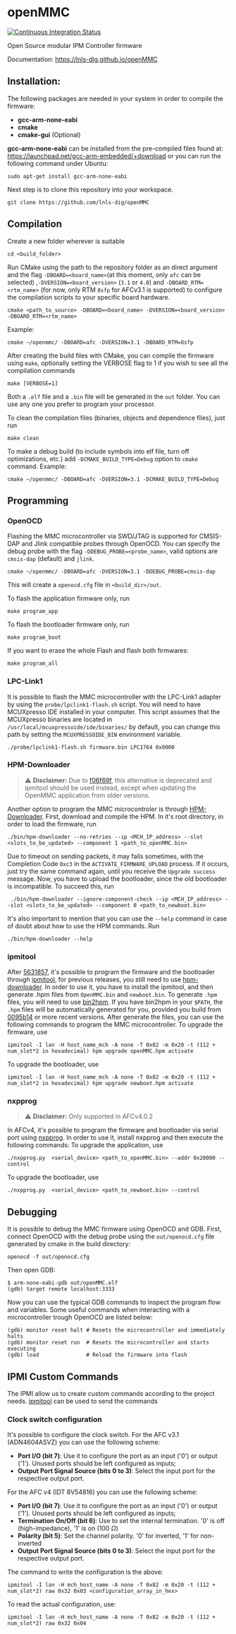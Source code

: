 # openMMC

[![Continuous Integration Status](https://github.com/lnls-dig/openMMC/actions/workflows/build.yml/badge.svg)](https://github.com/lnls-dig/openMMC/actions)

Open Source modular IPM Controller firmware

Documentation: https://lnls-dig.github.io/openMMC

## Installation:
The following packages are needed in your system in order to compile the firmware:
- **gcc-arm-none-eabi**
- **cmake**
- **cmake-gui** (Optional)

**gcc-arm-none-eabi** can be installed from the pre-compiled files found at: https://launchpad.net/gcc-arm-embedded/+download
or you can run the following command under Ubuntu:

    sudo apt-get install gcc-arm-none-eabi

Next step is to clone this repository into your workspace.

	git clone https://github.com/lnls-dig/openMMC

## Compilation

Create a new folder wherever is suitable

	cd <build_folder>

Run CMake using the path to the repository folder as an direct argument and the flag `-DBOARD=<board_name>`(at this moment, only `afc` can be selected) ,`-DVERSION=<board_version>` (`3.1` or `4.0`) and `-DBOARD_RTM=<rtm_name>` (for now, only RTM `8sfp` for AFCv3.1 is supported) to configure the compilation scripts to your specific board hardware.

	cmake <path_to_source> -DBOARD=<board_name> -DVERSION=<board_version> -DBOARD_RTM=<rtm_name>

Example:

	cmake ~/openmmc/ -DBOARD=afc -DVERSION=3.1 -DBOARD_RTM=8sfp

After creating the build files with CMake, you can compile the firmware using `make`, optionally setting the VERBOSE flag to 1 if you wish to see all the compilation commands

	make [VERBOSE=1]

Both a `.elf` file and a `.bin` file will be generated in the `out` folder. You can use any one you prefer to program your processor.

To clean the compilation files (binaries, objects and dependence files), just run

    make clean

To make a debug build (to include symbols into elf file, turn off optimizations, etc.) add `-DCMAKE_BUILD_TYPE=Debug` option to `cmake` command. Example:

	cmake ~/openmmc/ -DBOARD=afc -DVERSION=3.1 -DCMAKE_BUILD_TYPE=Debug

## Programming

### OpenOCD
Flashing the MMC microcontroller via SWD/JTAG is supported for CMSIS-DAP and Jlink compatible probes through OpenOCD. You can specify the debug probe with the flag `-DDEBUG_PROBE=<probe_name>`, valid options are `cmsis-dap` (default) and `jlink`.

	cmake ~/openmmc/ -DBOARD=afc -DVERSION=3.1 -DDEBUG_PROBE=cmsis-dap

This will create a `openocd.cfg` file in `<build_dir>/out`.

To flash the application firmware only, run

    make program_app

To flash the bootloader firmware only, run

	make program_boot

If you want to erase the whole Flash and flash both firmwares:

	make program_all

### LPC-Link1
It is possible to flash the MMC microcontroller with the LPC-Link1 adapter by using the `probe/lpclink1-flash.sh` script. You will need to have MCUXpresso IDE installed in your computer. This script assumes that the MCUXpresso binaries are located in `/usr/local/mcuxpressoide/ide/binaries/` by default, you can change this path by setting the `MCUXPRESSOIDE_BIN` environment variable.

	./probe/lpclink1-flash.sh firmware.bin LPC1764 0x0000

### HPM-Downloader
> :warning: **Disclaimer:** Due to [f06f69f](https://github.com/lnls-dig/openMMC/commit/f06f69f978c11bb8e1a2b12e4846e4bd51f757e4), this alternative is deprecated and ipmitool should be used instead, except when updating the OpenMMC application from older versions.

Another option to program the MMC microcontroler is through [HPM-Downloader](https://github.com/lnls-dig/hpm-downloader).
First, download and compile the HPM. In it's root directory, in order to load the firmware, run

	./bin/hpm-downloader --no-retries --ip <MCH_IP_address> --slot <slots_to_be_updated> --component 1 <path_to_openMMC.bin>

Due to timeout on sending packets, it may fails sometimes, with the Completion Code `0xc3` in the `ACTIVATE_FIRMWARE_UPLOAD` process. If it occurs, just try the same command again, until you receive the `Upgrade success` message.
Now, you have to upload the bootloader, since the old bootloader is incompatible. To succeed this, run

	 ./bin/hpm-downloader --ignore-component-check --ip <MCH_IP_address> --slot <slots_to_be_updated> --component 0 <path_to_newboot.bin>

It's also important to mention that you can use the `--help` command in case of doubt about how to use the HPM commands. Run

	./bin/hpm-downloader --help

### ipmitool
After [5631857](https://github.com/lnls-dig/openMMC/commit/563185791c8b51ea026680c98ec0ea9587ea645b), it's possible to program the firmware and the bootloader through [ipmitool](https://codeberg.org/IPMITool/ipmitool), for previous releases, you still need to use [hpm-downloader](https://github.com/lnls-dig/hpm-downloader). In order to use it, you have to install the ipmitool, and then generate .hpm files from `OpenMMC.bin` and `newboot.bin`. To generate `.hpm` files, you will need to use [bin2hpm](https://github.com/MicroTCA-Tech-Lab/bin2hpm). If you have bin2hpm in your `$PATH`, the `.hpm` files will be automatically generated for you, provided you build from [0095b14](https://github.com/lnls-dig/openMMC/commit/0095b14667afe844113725228671d8810b45d9e0) or more recent versions.
After generate the files, you can use the following commands to program the MMC microcontroller.
To upgrade the firmware, use

    ipmitool -I lan -H host_name_mch -A none -T 0x82 -m 0x20 -t (112 + num_slot*2 in hexadecimal) hpm upgrade openMMC.hpm activate

To upgrade the bootloader, use

    ipmitool -I lan -H host_name_mch -A none -T 0x82 -m 0x20 -t (112 + num_slot*2 in hexadecimal) hpm upgrade newboot.hpm activate

### nxpprog
> :warning: **Disclaimer:** Only supported in AFCv4.0.2

In AFCv4, it's possible to program the firmware and bootloader via serial port using [nxpprog](https://github.com/lnls-dig/nxpprog). In order to use it, install nxpprog and then execute the following commands:
To upgrade the application, use

    ./nxpprog.py  <serial_device> <path_to_openMMC.bin> --addr 0x20000 --control

To upgrade the bootloader, use

    ./nxpprog.py  <serial_device> <path_to_newboot.bin> --control

## Debugging
It is possible to debug the MMC firmware using OpenOCD and GDB. First, connect OpenOCD with the debug probe using the `out/openocd.cfg` file generated by cmake in the build directory:

	openocd -f out/openocd.cfg

Then open GDB:

	$ arm-none-eabi-gdb out/openMMC.elf
	(gdb) target remote localhost:3333

Now you can use the typical GDB commands to inspect the program flow and variables. Some useful commands when interacting with a microcontroller trough OpenOCD are listed below:

	(gdb) monitor reset halt # Resets the microcontroller and immediately halts
	(gdb) monitor reset run  # Resets the microcontroller and starts executing
	(gdb) load               # Reload the firmware into flash


## IPMI Custom Commands
The IPMI allow us to create custom commands according to the project needs. [ipmitool](https://codeberg.org/IPMITool/ipmitool) can be used to send the commands

### Clock switch configuration
It's possible to configure the clock switch. For the AFC v3.1 (ADN4604ASVZ) you can use the following scheme:
- **Port I/O (bit 7)**: Use it to configure the port as an input ('0') or output ('1'). Unused ports should be left configured as inputs;
- **Output Port Signal Source (bits 0 to 3)**: Select the input port for the respective output port.

For the AFC v4 (IDT 8V54816) you can use the following scheme:
- **Port I/O (bit 7)**: Use it to configure the port as an input ('0') or output ('1'). Unused ports should be left configured as inputs;
- **Termination On/Off (bit 6)**: Use to set the internal termination. '0' is off (high-impedance), '1' is on (100 $\Omega$)
- **Polarity (bit 5)**: Set the channel polarity. '0' for inverted, '1' for non-inverted
- **Output Port Signal Source (bits 0 to 3)**: Select the input port for the respective output port.


The command to write the configuration is the above:

    ipmitool -I lan -H mch_host_name -A none -T 0x82 -m 0x20 -t (112 + num_slot*2) raw 0x32 0x03 <configuration_array_in_hex>

To read the actual configuration, use:

    ipmitool -I lan -H mch_host_name -A none -T 0x82 -m 0x20 -t (112 + num_slot*2) raw 0x32 0x04

